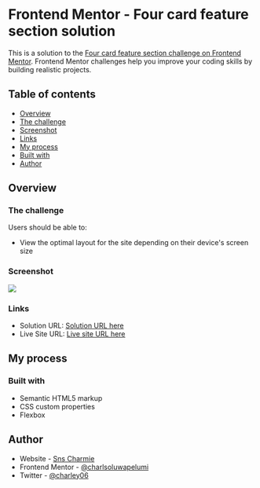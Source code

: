 # Frontend Mentor - Four card feature section solution

This is a solution to the [Four card feature section challenge on Frontend Mentor](https://www.frontendmentor.io/challenges/four-card-feature-section-weK1eFYK). Frontend Mentor challenges help you improve your coding skills by building realistic projects. 

## Table of contents

  - [Overview](#overview)
  - [The challenge](#the-challenge)
  - [Screenshot](#screenshot)
  - [Links](#links)
  - [My process](#my-process)
  - [Built with](#built-with)
  - [Author](#author)

## Overview

### The challenge

Users should be able to:

- View the optimal layout for the site depending on their device's screen size

### Screenshot

![](./screenshot.jpg)

### Links

- Solution URL: [Solution URL here](https://github.com/charlsoluwapelumi/Four-card-feature-section)
- Live Site URL: [Live site URL here](https://charlsoluwapelumi.github.io/Four-card-feature-section/)

## My process

### Built with

- Semantic HTML5 markup
- CSS custom properties
- Flexbox

## Author

- Website - [Sns Charmie](https://github.com/charlsoluwapelumi)
- Frontend Mentor - [@charlsoluwapelumi](https://www.frontendmentor.io/profile/charlsoluwapelumi)
- Twitter - [@charley06](https://www.twitter.com/charley06)

